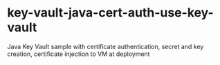 # key-vault-java-cert-auth-use-key-vault
Java Key Vault sample with certificate authentication, secret and key creation, certificate injection to VM at deployment

